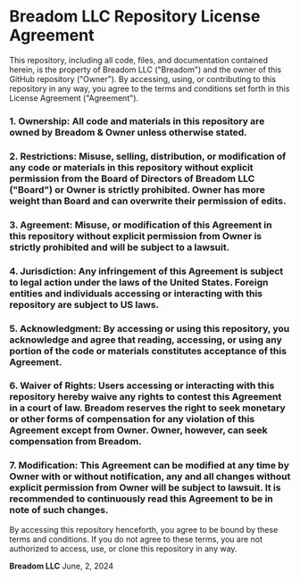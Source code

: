 # **Breadom LLC Repository License Agreement**

This repository, including all code, files, and documentation contained herein, is the property of Breadom LLC ("Breadom") and the owner of this GitHub repository ("Owner"). By accessing, using, or contributing to this repository in any way, you agree to the terms and conditions set forth in this License Agreement ("Agreement").

### 1. **Ownership**: All code and materials in this repository are owned by Breadom & Owner unless otherwise stated. 

### 2. **Restrictions**: Misuse, selling, distribution, or modification of any code or materials in this repository without explicit permission from the Board of Directors of Breadom LLC ("Board") or Owner is strictly prohibited. Owner has more weight than Board and can overwrite their permission of edits.

### 3. **Agreement**: Misuse, or modification of this Agreement in this repository without explicit permission from Owner is strictly prohibited and will be subject to a lawsuit.

### 4. **Jurisdiction**: Any infringement of this Agreement is subject to legal action under the laws of the United States. Foreign entities and individuals accessing or interacting with this repository are subject to US laws.

### 5. **Acknowledgment**: By accessing or using this repository, you acknowledge and agree that reading, accessing, or using any portion of the code or materials constitutes acceptance of this Agreement.

### 6. **Waiver of Rights**: Users accessing or interacting with this repository hereby waive any rights to contest this Agreement in a court of law. Breadom reserves the right to seek monetary or other forms of compensation for any violation of this Agreement except from Owner. Owner, however, can seek compensation from Breadom.

### 7. **Modification**: This Agreement can be modified at any time by Owner with or without notification, any and all changes without explicit permission from Owner will be subject to lawsuit. It is recommended to continuously read this Agreement to be in note of such changes.

By accessing this repository henceforth, you agree to be bound by these terms and conditions. If you do not agree to these terms, you are not authorized to access, use, or clone this repository in any way.

**Breadom LLC**
June, 2, 2024
